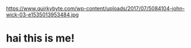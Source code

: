
https://www.quirkybyte.com/wp-content/uploads/2017/07/5084104-john-wick-03-e1535013953484.jpg
# hai this is me!
